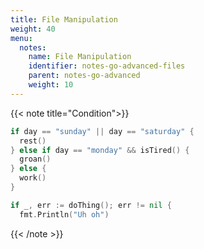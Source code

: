 ```yaml
---
title: File Manipulation
weight: 40
menu:
  notes:
    name: File Manipulation
    identifier: notes-go-advanced-files
    parent: notes-go-advanced
    weight: 10
---
```

<div style="display: block; width: 100%; max-width: none;">

<!-- Condition -->
{{< note title="Condition">}}

```go
if day == "sunday" || day == "saturday" {
  rest()
} else if day == "monday" && isTired() {
  groan()
} else {
  work()
}
```

```go
if _, err := doThing(); err != nil {
  fmt.Println("Uh oh")
```

{{< /note >}}

</div>